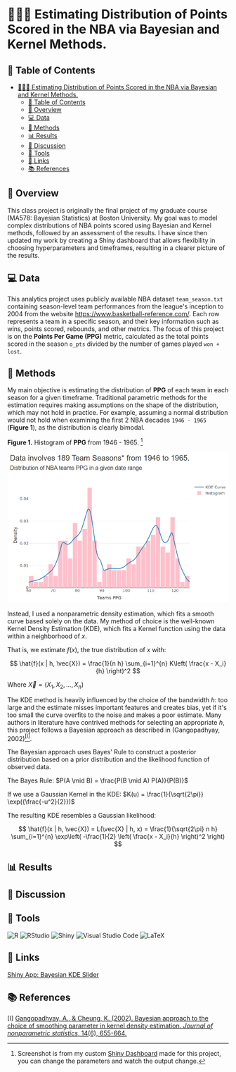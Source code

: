 # 🕵🏽‍♀️ Estimating Distribution of Points Scored in the NBA via Bayesian and Kernel Methods.

## 📃 Table of Contents

- [🕵🏽‍♀️ Estimating Distribution of Points Scored in the NBA via Bayesian and Kernel Methods.](#️-estimating-distribution-of-points-scored-in-the-nba-via-bayesian-and-kernel-methods)
  - [📃 Table of Contents](#-table-of-contents)
  - [🚀 Overview](#-overview)
  - [💻 Data](#-data)
  - [📑 Methods](#-methods)
  - [📊 Results](#-results)
  - [💬 Discussion](#-discussion)
  - [🔧 Tools](#-tools)
  - [🔗 Links](#-links)
  - [📚 References](#-references)


## 🚀 Overview

This class project is originally the final project of my graduate course (MA578: Bayesian Statistics) at Boston University.  My goal was to model complex distributions of NBA points scored using Bayesian and Kernel methods, followed by an assessment of the results.  I have since then updated my work by creating a Shiny dashboard that allows flexibility in choosing hyperparameters and timeframes, resulting in a clearer picture of the results.

## 💻 Data

This analytics project uses publicly available NBA dataset `team_season.txt` containing season-level team performances from the league's inception to 2004 from the website https://www.basketball-reference.com/.  Each row represents a team in a specific season, and their key information such as wins, points scored, rebounds, and other metrics.  The focus of this project is on the **Points Per Game (PPG)** metric, calculated as the total points scored in the season `o_pts` divided by the number of games played `won + lost`.

## 📑 Methods

My main objective is estimating the distribution of **PPG** of each team in each season for a given timeframe.  Traditional parametric methods for the estimation requires making assumptions on the shape of the distribution, which may not hold in practice.  For example, assuming a normal distribution would not hold when examining the first 2 NBA decades `1946 - 1965` (**Figure 1**), as the distribution is clearly bimodal.

**Figure 1.** Histogram of **PPG** from 1946 - 1965. [^1]

![1946-1965 Histogram](Visuals/Figure1-1946_1965_Histogram.png)

[^1]: Screenshot is from my custom [Shiny Dashboard](https://catalyzeanalytics.shinyapps.io/Bayesian-KDE-ab-Slider/) made for this project, you can change the parameters and watch the output change.

Instead, I used a nonparametric density estimation, which fits a smooth curve based solely on the data.  My method of choice is the well-known Kernel Density Estimation (KDE), which fits a Kernel function using the data within a neighborhood of $x$.

That is, we estimate $f(x)$, the true distribution of $x$ with:

$$
\hat{f}(x | h, \vec{X}) = \frac{1}{n h} \sum_{i=1}^{n} K\left( \frac{x - X_i}{h} \right)^2
$$

Where $\vec{X} = (X_1, X_2, \dots, X_n)$

The KDE method is heavily influenced by the choice of the bandwidth $h$: too large and the estimate misses important features and creates bias, yet if it's too small the curve overfits to the noise and makes a poor estimate.  Many authors in literature have contrived methods for selecting an appropriate $h$, this project follows a Bayesian approach as described in (Gangopadhyay, 2002)[<sup>[I]</sup>](#ref1). 

The Bayesian approach uses Bayes' Rule to construct a posterior distribution based on a prior distribution and the likelihood function of observed data.

The Bayes Rule: $P(A \mid B) = \frac{P(B \mid A)  P(A)}{P(B)}$

If we use a Gaussian Kernel in the KDE:
$K(u) = \frac{1}{\sqrt{2\pi}} \exp({\frac{-u^2}{2}})$

The resulting KDE resembles a Gaussian likelihood:

$$
\hat{f}(x | h, \vec{X}) = L(\vec{X} | h, x) = \frac{1}{\sqrt{2\pi} n h} \sum_{i=1}^{n} \exp\left( -\frac{1}{2} \left( \frac{x - X_i}{h} \right)^2 \right)
$$



## 📊 Results

## 💬 Discussion

## 🔧 Tools
![R](https://img.shields.io/badge/R-276DC3?style=flat&logo=r&logoColor=white)
![RStudio](https://img.shields.io/badge/RStudio-276DC3?style=flat&logo=r&logoColor=white)
![Shiny](https://tinyurl.com/ShinyShields)
![Visual Studio Code](https://custom-icon-badges.demolab.com/badge/Visual%20Studio%20Code-0078d7.svg?logo=vsc&logoColor=white)
![LaTeX](https://img.shields.io/badge/LaTeX-008080?style=flat&logo=latex&logoColor=white)


## 🔗 Links
[Shiny App: Bayesian KDE Slider](https://catalyzeanalytics.shinyapps.io/Bayesian-KDE-ab-Slider/)

## 📚 References
<a name="ref1"></a>
[I] [Gangopadhyay, A., & Cheung, K. (2002). Bayesian approach to the choice of smoothing parameter in kernel density estimation. *Journal of nonparametric statistics*, 14(6), 655-664.](https://www.tandfonline.com/doi/abs/10.1080/10485250215320)
